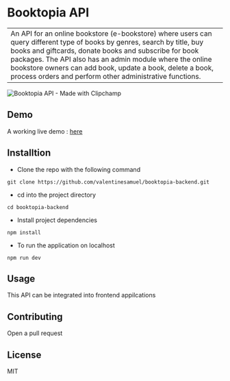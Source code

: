 # Booktopia API
<table>
<td>
  An API for an online bookstore (e-bookstore) where users can query different type of books by genres, search by title, buy books and giftcards, donate books and subscribe for book packages. The API also has an admin module where the online bookstore owners can add book, update a book, delete a book, process orders and perform other administrative functions.
</td>
</table>

![Booktopia API - Made with Clipchamp](https://user-images.githubusercontent.com/67756784/222560547-59b853a8-12dd-4107-acaa-622513e51458.gif)


## Demo
A working live demo : [here](https://www.postman.com/lunar-module-technologist-97035210/workspace/alx-project-workspace/collection/14004903-ece0e1c8-1bbc-4329-84d8-f403d2bdd9ef)


## Installtion

- Clone the repo with the following command
 ```
 git clone https://github.com/valentinesamuel/booktopia-backend.git
 ```
 - cd into the project directory
  ```
 cd booktopia-backend
 ```
 - Install project dependencies
  ```
 npm install
 ```
 - To run the application on localhost
  ```
 npm run dev
 ```

## Usage
This API can be integrated into frontend appilcations

## Contributing
Open a pull request

## License
MIT
